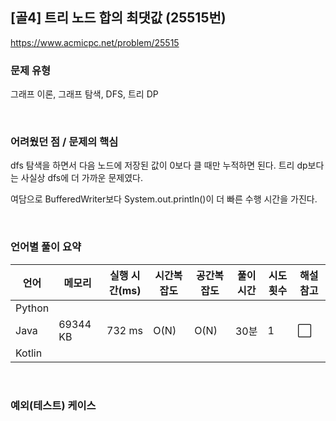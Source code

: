 ## [골4] 트리 노드 합의 최댓값 (25515번)

https://www.acmicpc.net/problem/25515

### 문제 유형

그래프 이론, 그래프 탐색, DFS, 트리 DP

<br>

### 어려웠던 점 / 문제의 핵심

dfs 탐색을 하면서 다음 노드에 저장된 값이 0보다 클 때만 누적하면 된다. 트리 dp보다는 사실상 dfs에 더 가까운 문제였다.

여담으로 BufferedWriter보다 System.out.println()이 더 빠른 수행 시간을 가진다.

<br>

### 언어별 풀이 요약

| 언어   | 메모리   | 실행 시간(ms) | 시간복잡도 | 공간복잡도 | 풀이 시간 | 시도 횟수 | 해설 참고            |
| ------ | -------- | ------------- | ---------- | ---------- | --------- | --------- | -------------------- |
| Python |          |               |            |            |           |           |                      |
| Java   | 69344 KB | 732 ms        | O(N)       | O(N)       | 30분      | 1         | :white_large_square: |
| Kotlin |          |               |            |            |           |           |                      |

<br>

### 예외(테스트) 케이스

```
```

